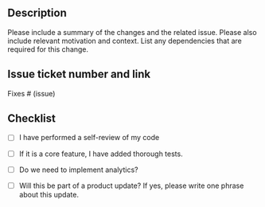 ## Description
Please include a summary of the changes and the related issue. Please also include relevant motivation and context. List any dependencies that are required for this change.

## Issue ticket number and link
Fixes # (issue)

## Checklist
- [ ] I have performed a self-review of my code
- [ ] If it is a core feature, I have added thorough tests.
- [ ] Do we need to implement analytics?
- [ ] Will this be part of a product update? If yes, please write one phrase about this update.

